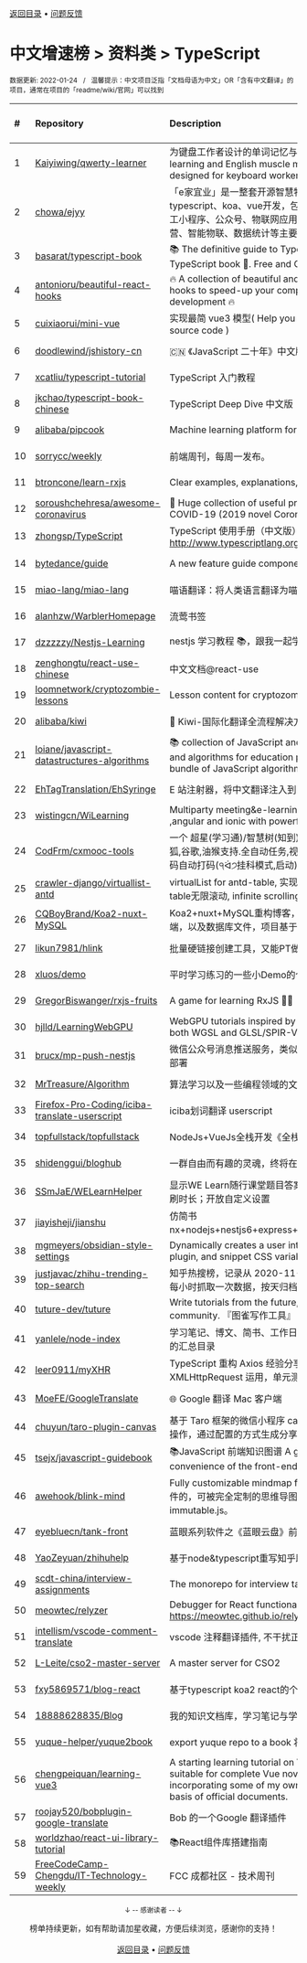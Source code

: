 <a href="https://gitee.com/GrowingGit/GitHub-Chinese-Top-Charts#github中文排行榜">返回目录</a> • <a href="/content/docs/feedback.md">问题反馈</a>

# 中文增速榜 > 资料类 > TypeScript
<sub>数据更新: 2022-01-24&nbsp;&nbsp;&nbsp;/&nbsp;&nbsp;&nbsp;温馨提示：中文项目泛指「文档母语为中文」OR「含有中文翻译」的项目，通常在项目的「readme/wiki/官网」可以找到</sub>

|#|Repository|Description|Stars|Average daily growth|Updated|
|:-|:-|:-|:-|:-|:-|
|1|[Kaiyiwing/qwerty-learner](https://github.com/Kaiyiwing/qwerty-learner)|为键盘工作者设计的单词记忆与英语肌肉记忆锻炼软件 / Words learning and English muscle memory training software designed for keyboard workers|3660|10|2022-01-13|
|2|[chowa/ejyy](https://github.com/chowa/ejyy)|「e家宜业」是一整套开源智慧物业解决方案，基于nodejs、typescript、koa、vue开发，包含web中台、业主小程序、员工小程序、公众号、物联网应用等，涵盖业主服务、物业运营、智能物联、数据统计等主要业务。|557|7|2022-01-17|
|3|[basarat/typescript-book](https://github.com/basarat/typescript-book)|:books: The definitive guide to TypeScript and possibly the best TypeScript book :book:. Free and Open Source 🌹|16453|7|2022-01-17|
|4|[antonioru/beautiful-react-hooks](https://github.com/antonioru/beautiful-react-hooks)|🔥 A collection of beautiful and (hopefully) useful React hooks to speed-up your components and hooks development 🔥|5295|7|2022-01-17|
|5|[cuixiaorui/mini-vue](https://github.com/cuixiaorui/mini-vue)|实现最简 vue3 模型( Help you learn more efficiently vue3 source code )|4076|7|2022-01-14|
|6|[doodlewind/jshistory-cn](https://github.com/doodlewind/jshistory-cn)|🇨🇳 《JavaScript 二十年》中文版|3716|6|2021-11-25|
|7|[xcatliu/typescript-tutorial](https://github.com/xcatliu/typescript-tutorial)|TypeScript 入门教程|8523|4|2021-12-09|
|8|[jkchao/typescript-book-chinese](https://github.com/jkchao/typescript-book-chinese)|TypeScript Deep Dive 中文版 |5123|4|2022-01-19|
|9|[alibaba/pipcook](https://github.com/alibaba/pipcook)|Machine learning platform for Web developers|2201|3|2022-01-23|
|10|[sorrycc/weekly](https://github.com/sorrycc/weekly)|前端周刊，每周一发布。|807|3|2022-01-23|
|11|[btroncone/learn-rxjs](https://github.com/btroncone/learn-rxjs)|Clear examples, explanations, and resources for RxJS|3484|2|2022-01-13|
|12|[soroushchehresa/awesome-coronavirus](https://github.com/soroushchehresa/awesome-coronavirus)|🦠  Huge collection of useful projects and resources for COVID-19 (2019 novel Coronavirus)|1466|2|2022-01-23|
|13|[zhongsp/TypeScript](https://github.com/zhongsp/TypeScript)|TypeScript 使用手册（中文版）翻译。http://www.typescriptlang.org|5492|2|2021-11-20|
|14|[bytedance/guide](https://github.com/bytedance/guide)|A new feature guide component by react 🧭|479|2|2021-08-07|
|15|[miao-lang/miao-lang](https://github.com/miao-lang/miao-lang)|喵语翻译：将人类语言翻译为喵语言。|423|2|2022-01-08|
|16|[alanhzw/WarblerHomepage](https://github.com/alanhzw/WarblerHomepage)|流莺书签|128|1|2021-12-14|
|17|[dzzzzzy/Nestjs-Learning](https://github.com/dzzzzzy/Nestjs-Learning)|nestjs 学习教程 :books:，跟我一起学习 nest 框架~ :muscle:|776|1|2022-01-22|
|18|[zenghongtu/react-use-chinese](https://github.com/zenghongtu/react-use-chinese)|中文文档@react-use|835|1|2021-12-06|
|19|[loomnetwork/cryptozombie-lessons](https://github.com/loomnetwork/cryptozombie-lessons)|Lesson content for cryptozombies.io|823|1|2022-01-19|
|20|[alibaba/kiwi](https://github.com/alibaba/kiwi)|🐤 Kiwi-国际化翻译全流程解决方案|1933|1|2022-01-21|
|21|[loiane/javascript-datastructures-algorithms](https://github.com/loiane/javascript-datastructures-algorithms)|:books: collection of JavaScript and TypeScript data structures and algorithms for education purposes. Source code bundle of JavaScript algorithms and data structures book|3286|1|2022-01-13|
|22|[EhTagTranslation/EhSyringe](https://github.com/EhTagTranslation/EhSyringe)|E 站注射器，将中文翻译注入到 E 站体内|1293|1|2022-01-18|
|23|[wistingcn/WiLearning](https://github.com/wistingcn/WiLearning)|Multiparty meeting&e-learning  using mediasoup, webrtc ,angular and ionic with powerful whiteboard support|411|1|2021-10-28|
|24|[CodFrm/cxmooc-tools](https://github.com/CodFrm/cxmooc-tools)|一个 超星(学习通)/智慧树(知到)/中国大学mooc 学习工具,火狐,谷歌,油猴支持.全自动任务,视频倍速秒过,作业考试题库,验证码自动打码(੧ᐛ੭挂科模式,启动)|1658|1|2021-12-13|
|25|[crawler-django/virtuallist-antd](https://github.com/crawler-django/virtuallist-antd)|virtualList for antd-table, 实现antd-table的虚拟列表, antd-table无限滚动, infinite scrolling for antd-table|78|0|2021-12-27|
|26|[CQBoyBrand/Koa2-nuxt-MySQL](https://github.com/CQBoyBrand/Koa2-nuxt-MySQL)|Koa2+nuxt+MySQL重构博客，项目中包括前端，后端和服务端，以及数据库文件，项目基于Vue+node.js+MySQL|109|0|2022-01-22|
|27|[likun7981/hlink](https://github.com/likun7981/hlink)|批量硬链接创建工具，又能PT做种，又能刮削电影资料|146|0|2022-01-05|
|28|[xluos/demo](https://github.com/xluos/demo)|平时学习练习的一些小Demo的仓库|201|0|2022-01-15|
|29|[GregorBiswanger/rxjs-fruits](https://github.com/GregorBiswanger/rxjs-fruits)|A game for learning RxJS 🍎🍌|164|0|2022-01-22|
|30|[hjlld/LearningWebGPU](https://github.com/hjlld/LearningWebGPU)|WebGPU tutorials inspired by LearningWebGL.com. Use both WGSL and GLSL/SPIR-V.|336|0|2021-10-13|
|31|[brucx/mp-push-nestjs](https://github.com/brucx/mp-push-nestjs)|微信公众号消息推送服务，类似“server酱”，提供Docker镜像部署|99|0|2021-08-13|
|32|[MrTreasure/Algorithm](https://github.com/MrTreasure/Algorithm)|算法学习以及一些编程领域的文档、知识、技巧、个人想法|174|0|2022-01-15|
|33|[Firefox-Pro-Coding/iciba-translate-userscript](https://github.com/Firefox-Pro-Coding/iciba-translate-userscript)|iciba划词翻译 userscript|124|0|2021-12-24|
|34|[topfullstack/topfullstack](https://github.com/topfullstack/topfullstack)|NodeJs+VueJs全栈开发《全栈之巅》视频网站 - 源码|316|0|2022-01-22|
|35|[shidenggui/bloghub](https://github.com/shidenggui/bloghub)|一群自由而有趣的灵魂，终将在此相遇   独立个人博客推荐导航|323|0|2022-01-14|
|36|[SSmJaE/WELearnHelper](https://github.com/SSmJaE/WELearnHelper)|显示WE Learn随行课堂题目答案；支持班级测试；自动答题；刷时长；开放自定义设置|172|0|2022-01-15|
|37|[jiayisheji/jianshu](https://github.com/jiayisheji/jianshu)|仿简书nx+nodejs+nestjs6+express+mongodb+angular8+爬虫|304|0|2022-01-22|
|38|[mgmeyers/obsidian-style-settings](https://github.com/mgmeyers/obsidian-style-settings)|Dynamically creates a user interface for adjusting theme, plugin, and snippet CSS variables|141|0|2021-12-14|
|39|[justjavac/zhihu-trending-top-search](https://github.com/justjavac/zhihu-trending-top-search)|知乎热搜榜，记录从 2020-11-24 日开始的知乎热搜榜单。每小时抓取一次数据，按天归档。|87|0|2022-01-23|
|40|[tuture-dev/tuture](https://github.com/tuture-dev/tuture)|Write tutorials from the future, with the power of Git and community. 『图雀写作工具』|196|0|2022-01-23|
|41|[yanlele/node-index](https://github.com/yanlele/node-index)|学习笔记、博文、简书、工作日常踩坑记录以及一些独立作品的汇总目录|324|0|2022-01-18|
|42|[leer0911/myXHR](https://github.com/leer0911/myXHR)|TypeScript 重构 Axios 经验分享，包括开发技巧， API 实现，XMLHttpRequest 运用，单元测试等|108|0|2021-09-01|
|43|[MoeFE/GoogleTranslate](https://github.com/MoeFE/GoogleTranslate)|🌐 Google 翻译 Mac 客户端|735|0|2021-07-26|
|44|[chuyun/taro-plugin-canvas](https://github.com/chuyun/taro-plugin-canvas)|基于 Taro 框架的微信小程序 canvas 绘图组件，封装了常用的操作，通过配置的方式生成分享图片|403|0|2022-01-13|
|45|[tsejx/javascript-guidebook](https://github.com/tsejx/javascript-guidebook)|:books:JavaScript 前端知识图谱 A guidebook for the convenience of the front-end developers|184|0|2021-12-01|
|46|[awehook/blink-mind](https://github.com/awehook/blink-mind)|Fully customizable mindmap framework for react.js. 支持插件的，可被完全定制的思维导图库，基于react.js和immutable.js。|225|0|2022-01-15|
|47|[eyebluecn/tank-front](https://github.com/eyebluecn/tank-front)|蓝眼系列软件之《蓝眼云盘》前端项目|495|0|2021-11-26|
|48|[YaoZeyuan/zhihuhelp](https://github.com/YaoZeyuan/zhihuhelp)|基于node&typescript重写知乎助手|494|0|2022-01-22|
|49|[scdt-china/interview-assignments](https://github.com/scdt-china/interview-assignments)|The monorepo for interview take home assignments.|151|0|2022-01-23|
|50|[meowtec/relyzer](https://github.com/meowtec/relyzer)|Debugger for React functional components. Online demo: https://meowtec.github.io/relyzer/examples/todomvc/build/|135|0|2021-11-10|
|51|[intellism/vscode-comment-translate](https://github.com/intellism/vscode-comment-translate)|vscode 注释翻译插件, 不干扰正常代码，方便快速阅读源码。|286|0|2022-01-01|
|52|[L-Leite/cso2-master-server](https://github.com/L-Leite/cso2-master-server)|A master server for CSO2|111|0|2021-08-16|
|53|[fxy5869571/blog-react](https://github.com/fxy5869571/blog-react)|基于typescript koa2 react的个人博客|320|0|2022-01-13|
|54|[18888628835/Blog](https://github.com/18888628835/Blog)|我的知识文档库，学习笔记与学习总结。|138|0|2022-01-23|
|55|[yuque-helper/yuque2book](https://github.com/yuque-helper/yuque2book)|export yuque repo to a book 将你的语雀文档导出的工具|177|0|2021-12-14|
|56|[chengpeiquan/learning-vue3](https://github.com/chengpeiquan/learning-vue3)|A starting learning tutorial on Vue 3.0 + TypeScript, suitable for complete Vue novices and Vue 2.0 veterans, incorporating some of my own practical experience on the basis of official documents.|112|0|2022-01-20|
|57|[roojay520/bobplugin-google-translate](https://github.com/roojay520/bobplugin-google-translate)| Bob 的一个Google 翻译插件|129|0|2021-11-03|
|58|[worldzhao/react-ui-library-tutorial](https://github.com/worldzhao/react-ui-library-tutorial)|📚React组件库搭建指南|282|0|2021-12-25|
|59|[FreeCodeCamp-Chengdu/IT-Technology-weekly](https://github.com/FreeCodeCamp-Chengdu/IT-Technology-weekly)|FCC 成都社区 - 技术周刊|90|0|2021-09-21|

<div align="center">
    <p><sub>↓ -- 感谢读者 -- ↓</sub></p>
    榜单持续更新，如有帮助请加星收藏，方便后续浏览，感谢你的支持！
</div>

<br/>

<div align="center"><a href="https://gitee.com/GrowingGit/GitHub-Chinese-Top-Charts#github中文排行榜">返回目录</a> • <a href="/content/docs/feedback.md">问题反馈</a></div>
